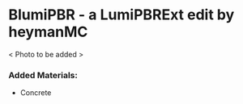 # BlumiPBR - a LumiPBRExt edit by heymanMC

< Photo to be added >

### Added Materials: ###
- Concrete

